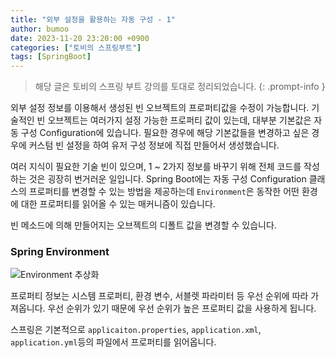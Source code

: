 ```yaml
---
title: "외부 설정을 활용하는 자동 구성 - 1"
author: bumoo
date: 2023-11-20 23:20:00 +0900
categories: ["토비의 스프링부트"]
tags: [SpringBoot]
---
```


> 해당 글은 토비의 스프링 부트 강의를 토대로 정리되었습니다.
{: .prompt-info }


외부 설정 정보를 이용해서 생성된 빈 오브젝트의 프로퍼티값을 수정이 가능합니다.
기술적인 빈 오브젝트는 여러가지 설정 가능한 프로퍼티 값이 있는데, 대부분 기본값은 자동 구성 Configuration에 있습니다.
필요한 경우에 해당 기본값들을 변경하고 싶은 경우에 커스텀 빈 설정을 하여 유저 구성 정보에 직접 만들어서 생성했습니다.

여러 지식이 필요한 기술 빈이 있으며, 1 ~ 2가지 정보를 바꾸기 위해 전체 코드를 작성하는 것은 굉장히 번거러운 일입니다. 
Spring Boot에는 자동 구성 Configuration 클래스의 프로퍼티를 변경할 수 있는 방법을 제공하는데 `Environment`은 동작한 어떤 환경에 대한 프로퍼티를 읽어올 수 있는 매커니즘이 있습니다.

빈 메소드에 의해 만들어지는 오브젝트의 디폴트 값을 변경할 수 있습니다.

### Spring Environment
![Environment 추상화](https://github.com/user-attachments/assets/7c1170b8-ef68-49c9-b944-eafabeb3282a)

프로퍼티 정보는 시스템 프로퍼티, 환경 변수, 서블렛 파라미터 등 우선 순위에 따라 가져옵니다.
우선 순위가 있기 때문에 우선 순위가 높은 프로퍼티 값을 사용하게 됩니다.

스프링은 기본적으로 `applicaiton.properties`, `application.xml`, `application.yml`등의 파일에서 프로퍼티를 읽어옵니다.


